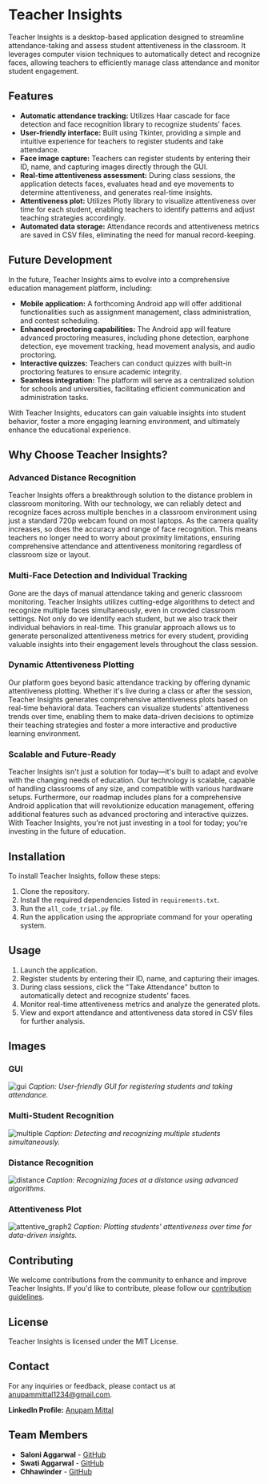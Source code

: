 # Teacher Insights

Teacher Insights is a desktop-based application designed to streamline attendance-taking and assess student attentiveness in the classroom. It leverages computer vision techniques to automatically detect and recognize faces, allowing teachers to efficiently manage class attendance and monitor student engagement.

## Features

- **Automatic attendance tracking:** Utilizes Haar cascade for face detection and face recognition library to recognize students' faces.
- **User-friendly interface:** Built using Tkinter, providing a simple and intuitive experience for teachers to register students and take attendance.
- **Face image capture:** Teachers can register students by entering their ID, name, and capturing images directly through the GUI.
- **Real-time attentiveness assessment:** During class sessions, the application detects faces, evaluates head and eye movements to determine attentiveness, and generates real-time insights.
- **Attentiveness plot:** Utilizes Plotly library to visualize attentiveness over time for each student, enabling teachers to identify patterns and adjust teaching strategies accordingly.
- **Automated data storage:** Attendance records and attentiveness metrics are saved in CSV files, eliminating the need for manual record-keeping.

## Future Development

In the future, Teacher Insights aims to evolve into a comprehensive education management platform, including:

- **Mobile application:** A forthcoming Android app will offer additional functionalities such as assignment management, class administration, and contest scheduling.
- **Enhanced proctoring capabilities:** The Android app will feature advanced proctoring measures, including phone detection, earphone detection, eye movement tracking, head movement analysis, and audio proctoring.
- **Interactive quizzes:** Teachers can conduct quizzes with built-in proctoring features to ensure academic integrity.
- **Seamless integration:** The platform will serve as a centralized solution for schools and universities, facilitating efficient communication and administration tasks.

With Teacher Insights, educators can gain valuable insights into student behavior, foster a more engaging learning environment, and ultimately enhance the educational experience.

## Why Choose Teacher Insights?

### Advanced Distance Recognition

Teacher Insights offers a breakthrough solution to the distance problem in classroom monitoring. With our technology, we can reliably detect and recognize faces across multiple benches in a classroom environment using just a standard 720p webcam found on most laptops. As the camera quality increases, so does the accuracy and range of face recognition. This means teachers no longer need to worry about proximity limitations, ensuring comprehensive attendance and attentiveness monitoring regardless of classroom size or layout.

### Multi-Face Detection and Individual Tracking

Gone are the days of manual attendance taking and generic classroom monitoring. Teacher Insights utilizes cutting-edge algorithms to detect and recognize multiple faces simultaneously, even in crowded classroom settings. Not only do we identify each student, but we also track their individual behaviors in real-time. This granular approach allows us to generate personalized attentiveness metrics for every student, providing valuable insights into their engagement levels throughout the class session.

### Dynamic Attentiveness Plotting

Our platform goes beyond basic attendance tracking by offering dynamic attentiveness plotting. Whether it's live during a class or after the session, Teacher Insights generates comprehensive attentiveness plots based on real-time behavioral data. Teachers can visualize students' attentiveness trends over time, enabling them to make data-driven decisions to optimize their teaching strategies and foster a more interactive and productive learning environment.

### Scalable and Future-Ready

Teacher Insights isn't just a solution for today—it's built to adapt and evolve with the changing needs of education. Our technology is scalable, capable of handling classrooms of any size, and compatible with various hardware setups. Furthermore, our roadmap includes plans for a comprehensive Android application that will revolutionize education management, offering additional features such as advanced proctoring and interactive quizzes. With Teacher Insights, you're not just investing in a tool for today; you're investing in the future of education.

## Installation

To install Teacher Insights, follow these steps:

1. Clone the repository.
2. Install the required dependencies listed in `requirements.txt`.
3. Run the `all_code_trial.py` file.
4. Run the application using the appropriate command for your operating system.

## Usage

1. Launch the application.
2. Register students by entering their ID, name, and capturing their images.
3. During class sessions, click the "Take Attendance" button to automatically detect and recognize students' faces.
4. Monitor real-time attentiveness metrics and analyze the generated plots.
5. View and export attendance and attentiveness data stored in CSV files for further analysis.

## Images

### GUI

![gui](https://github.com/AnupamMittal-21/Teacher_Insights_2/assets/96871662/efaa0c2e-448d-41b8-bcd8-ad53ff3d4fd6)
*Caption: User-friendly GUI for registering students and taking attendance.*

### Multi-Student Recognition

![multiple ](https://github.com/AnupamMittal-21/Teacher_Insights_2/assets/96871662/0c7bee99-cc8d-4b69-aba6-3dbcb0202ddb)
*Caption: Detecting and recognizing multiple students simultaneously.*

### Distance Recognition

![distance](https://github.com/AnupamMittal-21/Teacher_Insights_2/assets/96871662/89dc4cda-de4c-4328-a2ce-fe0b668c211c)
*Caption: Recognizing faces at a distance using advanced algorithms.*

### Attentiveness Plot

![attentive_graph2](https://github.com/AnupamMittal-21/Teacher_Insights_2/assets/96871662/84121b65-7118-4f0b-aca1-32e275fbfe1b)
*Caption: Plotting students' attentiveness over time for data-driven insights.*

## Contributing

We welcome contributions from the community to enhance and improve Teacher Insights. If you'd like to contribute, please follow our [contribution guidelines](CONTRIBUTING.md).

## License

Teacher Insights is licensed under the MIT License.

## Contact

For any inquiries or feedback, please contact us at [anupammittal1234@gmail.com](mailto:anupammittal1234@gmail.com).

**LinkedIn Profile:** [Anupam Mittal](https://www.linkedin.com/in/anupam-mittal-702534223/)

## Team Members

- **Saloni Aggarwal** - [GitHub](https://github.com/SALONI-AGGARWAL0304)
- **Swati Aggarwal** - [GitHub](https://github.com/swati1549)
- **Chhawinder** - [GitHub](https://github.com/chhawinder)
